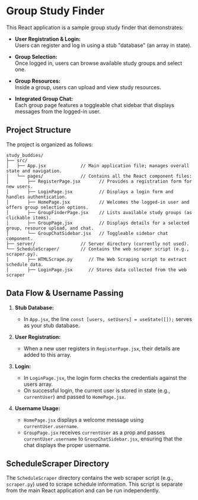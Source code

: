 # Group Study Finder

This React application is a sample group study finder that demonstrates:

- **User Registration & Login:**  
  Users can register and log in using a stub "database" (an array in state).

- **Group Selection:**  
  Once logged in, users can browse available study groups and select one.

- **Group Resources:**  
  Inside a group, users can upload and view study resources.

- **Integrated Group Chat:**  
  Each group page features a toggleable chat sidebar that displays messages from the logged-in user.

## Project Structure

The project is organized as follows:
```
study_buddies/
├── src/
│   ├── App.jsx             // Main application file; manages overall state and navigation.
│   └── pages/              // Contains all the React component files:
│       ├── RegisterPage.jsx       // Provides a registration form for new users.
│       ├── LoginPage.jsx          // Displays a login form and handles authentication.
│       ├── HomePage.jsx           // Welcomes the logged-in user and offers group selection options.
│       ├── GroupFinderPage.jsx    // Lists available study groups (as clickable items).
│       ├── GroupPage.jsx          // Displays details for a selected group, resource upload, and chat.
│       └── GroupChatSidebar.jsx   // Toggleable sidebar chat component.
├── server/                 // Server directory (currently not used).
└── ScheduleScraper/        // Contains the web scraper script (e.g., scraper.py).
│       ├── HTMLScrape.py      // The Web Scraping script to extract schedule data.
│       ├── LoginPage.jsx      // Stores data collected from the web scraper
```

## Data Flow & Username Passing

1. **Stub Database:**  
   - In `App.jsx`, the line `const [users, setUsers] = useState([]);` serves as your stub database.

2. **User Registration:**  
   - When a new user registers in `RegisterPage.jsx`, their details are added to this array.

3. **Login:**  
   - In `LoginPage.jsx`, the login form checks the credentials against the users array.
   - On successful login, the current user is stored in state (e.g., `currentUser`) and passed to `HomePage.jsx`.

4. **Username Usage:**  
   - `HomePage.jsx` displays a welcome message using `currentUser.username`.
   - `GroupPage.jsx` receives `currentUser` as a prop and passes `currentUser.username` to `GroupChatSidebar.jsx`, ensuring that the chat displays the proper username.

## ScheduleScraper Directory

The `ScheduleScraper` directory contains the web scraper script (e.g., `scraper.py`) used to scrape schedule information. This script is separate from the main React application and can be run independently.

